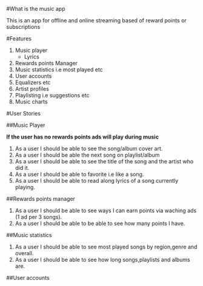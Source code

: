 #What is the music app

This is an app for offline and online streaming based of reward points or subscriptions

#Features

1. Music player 
    - Lyrics
2. Rewards points Manager
3. Music statistics i.e most played etc
4. User accounts
6. Equalizers etc
7. Artist profiles
8. Playlisting  i.e suggestions etc
9. Music charts

#User Stories

##Music Player

**If the user has no rewards points ads will play during music**

1. As a user I should be able to see the song/album cover art.
2. As a user I should be able the next song on playlist/album
3. As a user I should be able to see the title of the song and the artist who did it.
4. As a user I should be able to favorite i.e like  a song. 
5. As a user I should be able to read along lyrics of a song currently playing.


##Rewards points manager

1. As a user I should be able to see ways I can earn points via waching ads (1 ad per 3 songs).
2. As a user I should be able to be able to see how many points I have.

##Music statistics

1. As a user I should be able to see most played songs by region,genre and overall.
2. As a user I should be able to see how long songs,playlists and albums are.

##User accounts
